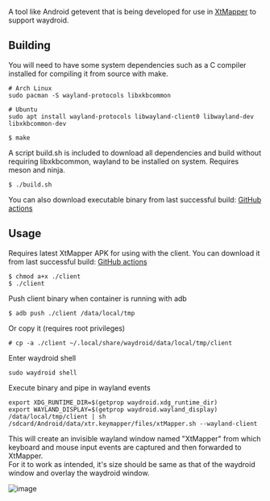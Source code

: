 A tool like Android getevent that is being developed for use in [XtMapper](https://github.com/Xtr126/XtMapper) to support waydroid.
## Building 
You will need to have some system dependencies such as a C compiler installed for compiling it from source with make.  

    # Arch Linux
    sudo pacman -S wayland-protocols libxkbcommon
    
    # Ubuntu
    sudo apt install wayland-protocols libwayland-client0 libwayland-dev libxkbcommon-dev

    $ make

A script build.sh is included to download all dependencies and build without requiring libxkbcommon, wayland to be installed on system. Requires meson and ninja. 

    $ ./build.sh
You can also download executable binary from last successful build: [GitHub actions](https://github.com/Xtr126/wayland-getevent/actions)

## Usage
Requires latest XtMapper APK for using with the client. You can download it from last successful build: [GitHub actions](https://github.com/Xtr126/XtMapper/actions)

    $ chmod a+x ./client
    $ ./client
Push client binary when container is running with adb

    $ adb push ./client /data/local/tmp
Or copy it (requires root privileges)

    # cp -a ./client ~/.local/share/waydroid/data/local/tmp/client
Enter waydroid shell 

    sudo waydroid shell
Execute binary and pipe in wayland events

    export XDG_RUNTIME_DIR=$(getprop waydroid.xdg_runtime_dir) 
    export WAYLAND_DISPLAY=$(getprop waydroid.wayland_display) 
    /data/local/tmp/client | sh /sdcard/Android/data/xtr.keymapper/files/xtMapper.sh --wayland-client
This will create an invisible wayland window named "XtMapper" from which keyboard and mouse input events are captured and then forwarded to XtMapper.  
For it to work as intended, it's size should be same as that of the waydroid window and overlay the waydroid window.  

![image](https://github.com/Xtr126/wayland-getevent/assets/80520774/bd0d3df7-eb92-4816-8c67-506175709f23)
